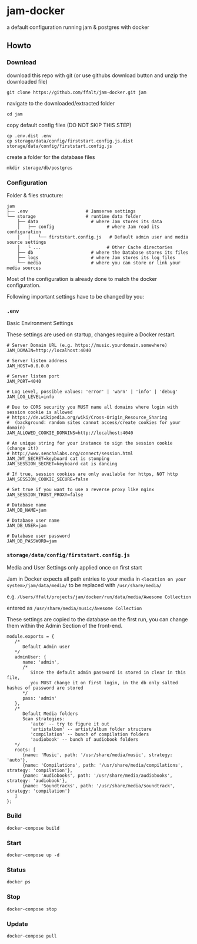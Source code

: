 # jam-docker
a default configuration running jam & postgres with docker

## Howto

### Download

download this repo with git (or use githubs download button and unzip the downloaded file)

`git clone https://github.com/ffalt/jam-docker.git jam`

navigate to the downloaded/extracted folder

`cd jam`

copy default config files (DO NOT SKIP THIS STEP)

```
cp .env.dist .env
cp storage/data/config/firststart.config.js.dist storage/data/config/firststart.config.js
```

create a folder for the database files

```
mkdir storage/db/postgres
```

### Configuration

Folder & files structure:
```
jam
├── .env                      # Jamserve settings
└── storage                   # runtime data folder
    ├── data                    # where Jam stores its data
    │   ├── config                    # where Jam read its configuration
    │   │   └── firststart.config.js   # Default admin user and media source settings
    │   └ ...                         # Other Cache directories 
    ├── db                      # where the Database stores its files
    ├── logs                    # where Jam stores its log files
    └── media                   # where you can store or link your media sources
```

Most of the configuration is already done to match the docker configuration. 

Following important settings have to be changed by you:

### `.env`

Basic Environment Settings

These settings are used on startup, changes require a Docker restart.

```
# Server Domain URL (e.g. https://music.yourdomain.somewhere)
JAM_DOMAIN=http://localhost:4040

# Server listen address
JAM_HOST=0.0.0.0

# Server listen port
JAM_PORT=4040

# Log Level, possible values: 'error' | 'warn' | 'info' | 'debug'
JAM_LOG_LEVEL=info

# Due to CORS security you MUST name all domains where login with session cookie is allowed
# https://de.wikipedia.org/wiki/Cross-Origin_Resource_Sharing
#  (background: random sites cannot access/create cookies for your domain)
JAM_ALLOWED_COOKIE_DOMAINS=http://localhost:4040

# An unique string for your instance to sign the session cookie (change it!)
# http://www.senchalabs.org/connect/session.html
JAM_JWT_SECRET=keyboard cat is stomping
JAM_SESSION_SECRET=keyboard cat is dancing

# If true, session cookies are only available for https, NOT http
JAM_SESSION_COOKIE_SECURE=false

# Set true if you want to use a reverse proxy like nginx
JAM_SESSION_TRUST_PROXY=false

# Database name
JAM_DB_NAME=jam

# Database user name
JAM_DB_USER=jam

# Database user password
JAM_DB_PASSWORD=jam

```


### `storage/data/config/firststart.config.js`

Media and User Settings only applied once on first start

Jam in Docker expects all path entries to your media in `<location on your system>/jam/data/media/` to be replaced with `/usr/share/media/`

e.g. `/Users/ffalt/projects/jam/docker/run/data/media/Awesome Collection`

entered as `/usr/share/media/music/Awesome Collection`

These settings are copied to the database on the first run, you can change them within the Admin Section of the front-end.

```
module.exports = {
   /*
      Default Admin user
   */
   adminUser: {
      name: 'admin',
      /* 
         Since the default admin password is stored in clear in this file,
         you MUST change it on first login, in the db only salted hashes of password are stored
      */
      pass: 'admin'   
   },
   /*
      Default Media folders
      Scan strategies:
         'auto' -- try to figure it out
         'artistalbum' -- artist/album folder structure
         'compilation' -- bunch of compilation folders
         'audiobook' -- bunch of audiobook folders
   */
   roots: [
      {name: 'Music', path: '/usr/share/media/music', strategy: 'auto'},
      {name: 'Compilations', path: '/usr/share/media/compilations', strategy: 'compilation'},
      {name: 'Audiobooks', path: '/usr/share/media/audiobooks', strategy: 'audiobook'},
      {name: 'Soundtracks', path: '/usr/share/media/soundtrack', strategy: 'compilation'}
   ]
};

```

### Build
`docker-compose build`

### Start
`docker-compose up -d`

### Status
`docker ps`

### Stop
`docker-compose stop`

### Update
`docker-compose pull`
